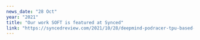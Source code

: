 ```yaml
---
news_date: "28 Oct"
year: "2021"
title: "Our work SOFT is featured at Synced"
link: "https://syncedreview.com/2021/10/28/deepmind-podracer-tpu-based-rl-frameworks-deliver-exceptional-performance-at-low-cost-133/"
---
```

